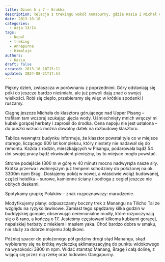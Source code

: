 ```yaml
---
title: Dzień 6 i 7 – Brakha
description: Relacja z trekingu wokół Annapurny, gdzie Kasia i Michał odkrywają piękno Himalajów, odwiedzają klasztor w Upper Pisang, a także modyfikują plany ze względu na ryzyko lawinowe. Opisują swoje doświadczenia związane z aklimatyzacją i lokalną kulturą.
date: 2013-10-18
categories:
  - Azja 13/14
tags:
  - Nepal
  - treking
  - Annapurna
  - Himalaje
authors:
  - Kasia
draft: false
created: 2013-10-18T15:11
updated: 2024-08-21T17:54
---
```

Piękny dzień, zwłaszcza w porównaniu z poprzednimi. Góry odsłaniają się póki co jeszcze bardzo nieśmiało, ale już powoli dają znać o swojej wielkości. Robi się ciepło, przebieramy się więc w krótkie spodenki i ruszamy.

Ciągnę jeszcze Michała do klasztoru górującego nad Upper Pisang – trafiłam tam wczoraj szukając ujęcia wody. Uśmiechnięty mnich wręczył mi kubek gorącej herbaty i zaprosił do środka. Cena napoju nie jest ustalona – do puszki wrzucić można dowolny datek na rozbudowę klasztoru.

Tablica wewnątrz budynku informuje, że klasztor powstał tyle co w miejsce starego, liczącego 600 lat kompleksu, który niestety nie nadawał się do remontu. Każda z rodzin, mieszkających w Pisangu, podarowała bądź 54 dni swojej pracy bądź ekwiwalent pieniężny, by to miejsce mogło powstać.

Strome podejście (300 m w górę w 40 minut) mocno nadwyręża nasze siły. Krótka przerwa i wolniejszym już tempem schodzimy do położonej na ok. 3300m npm Bragi. Dostajemy pokój w nowej, a właściwie wciąż budowanej, części hoteliku – surowe, kamienne ściany i podłoga z cegieł jeszcze nie obitych deskami.

Spotykamy grupkę Polaków – znak rozpoznawczy: marudzenie.

Modyfikujemy plany: odpuszczamy boczny trek z Manangu na Tilicho Tal ze względu na ryzyko lawinowe. Zamiast tego spędzamy kilka godzin w buddyjskiej gompie, obserwując ceremonialne modły, które rozpoczynają się o 8 rano, a kończą o 17. Jesteśmy częstowani kilkoma kubkami gorącej, nepalskiej herbaty z mlekiem i masłem yaka. Choć bardzo dobra w smaku, nie służy za dobrze mojemu żołądkowi.

Później spacer do położonego pół godziny drogi stąd Manangu, skąd wybieramy się na krótką wycieczkę aklimatyzacyjną do punktu widokowego na wysokości 3800 m npm. Widać stamtąd Manang, Bragę i całą dolinę, z wijącą się przez nią rzekę oraz lodowiec Gangapurny.
